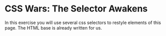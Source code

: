 # CSS Wars: The Selector Awakens

In this exercise you will use several css selectors to restyle elements of this page. The HTML base is already written for us.
